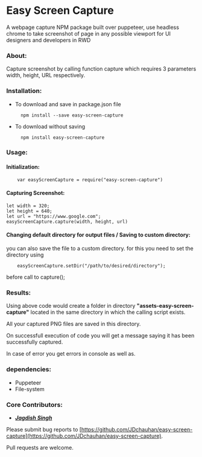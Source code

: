 # Easy Screen Capture

A webpage capture NPM package built over puppeteer, use headless chrome to take screenshot of page in any possible viewport for UI designers and developers in RWD

### About:

Capture screenshot by calling function capture which requires 3 parameters width, height, URL respectively.

### Installation:

* To download and save in package.json file
    
        npm install --save easy-screen-capture

* To download without saving
    
        npm install easy-screen-capture

### Usage:

#### Initialization:

        var easyScreenCapture = require("easy-screen-capture")
    
#### Capturing Screenshot:

    let width = 320;
    let height = 640;
    let url = "https://www.google.com";
    easyScreenCapture.capture(width, height, url)

#### Changing default directory for output files / Saving to custom directory:

you can also save the file to a custom directory. for this you need to set the directory using

        easyScreenCapture.setDir("/path/to/desired/directory");

before call to capture();

### Results:

Using above code would create a folder in directory **"assets-easy-screen-capture"** located in the same directory in which the calling script exists.

All your captured PNG files are saved in this directory.

On successfull execution of code you will get a message saying it has been successfully captured.

In case of error you get errors in console as well as.

### dependencies:

* Puppeteer
* File-system

### Core Contributors:

* **_[Jagdish Singh](https://github.com/JDchauhan)_**

Please submit bug reports to [https://github.com/JDchauhan/easy-screen-capture](https://github.com/JDchauhan/easy-screen-capture).


Pull requests are welcome.

